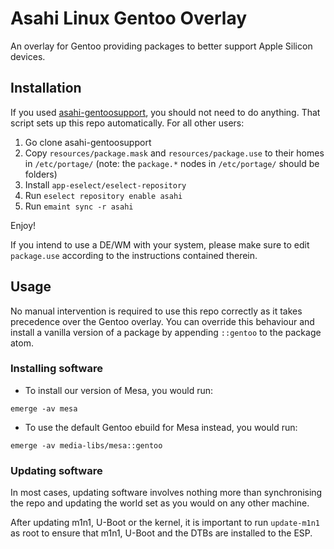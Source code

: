# Asahi Linux Gentoo Overlay

An overlay for Gentoo providing packages to better support Apple Silicon
devices.

## Installation
If you used [asahi-gentoosupport](https://github.com/chadmed/asahi-gentoosupport), you should not need to
do anything. That script sets up this repo automatically. For all other users:

1. Go clone asahi-gentoosupport
2. Copy `resources/package.mask` and `resources/package.use` to their homes in
   `/etc/portage/` (note: the `package.*` nodes in `/etc/portage/` should be folders)
3. Install `app-eselect/eselect-repository`
4. Run `eselect repository enable asahi`
5. Run `emaint sync -r asahi`

Enjoy!

If you intend to use a DE/WM with your system, please make sure to edit
`package.use` according to the instructions contained therein.

## Usage
No manual intervention is required to use this repo correctly as it
takes precedence over the Gentoo overlay. You can override this
behaviour and install a vanilla version of a package by appending
`::gentoo` to the package atom.

### Installing software
* To install our version of Mesa, you would run:
```shell
emerge -av mesa
```

* To use the default Gentoo ebuild for Mesa instead, you would run:
```shell
emerge -av media-libs/mesa::gentoo
```

### Updating software
In most cases, updating software involves nothing more than synchronising
the repo and updating the world set as you would on any other machine.

After updating m1n1, U-Boot or the kernel, it is important to run `update-m1n1`
as root to ensure that m1n1, U-Boot and the DTBs are installed to the ESP.

